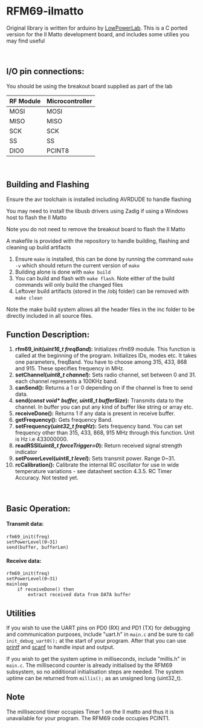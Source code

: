 # RFM69-ilmatto #
Original library is written for arduino by [LowPowerLab](https://github.com/LowPowerLab/RFM69). This is a C ported version for the Il Matto development board, and includes some utilies you may find useful

</br>

## I/O pin connections: ##

You should be using the breakout board supplied as part of the lab

| RF Module | Microcontroller |
| --------- | --------------- |
|MOSI |	MOSI |
| MISO | MISO |
| SCK | SCK |
| SS | SS |
| DIO0 | PCINT8 |

</br>

## Building and Flashing

Ensure the avr toolchain is installed including AVRDUDE to handle flashing

You may need to install the libusb drivers using Zadig if using a Windows host to flash the Il Matto

Note you do not need to remove the breakout board to flash the Il Matto

A makefile is provided with the repository to handle building, flashing and cleaning up build artifacts
1. Ensure `make` is installed, this can be done by running the command `make -v` which should return the current version of `make`
1. Building alone is done with `make build`
1. You can build and flash with `make flash`. Note either of the build commands will only build the changed files
1. Leftover build artifacts (stored in the /obj folder) can be removed with `make clean`

Note the make build system allows all the header files in the inc folder to be directly included in all source files.

## Function Description: ##

1.	**rfm69_init(*uint16_t freqBand*):** Initializes rfm69 module. This function is called at the beginning of the program. Initializes IDs, modes etc. It takes one parameters, freqBand. You have to choose among 315, 433, 868 and 915. These specifies frequency in MHz. 
2.	**setChannel(*uint8_t channel*):** Sets radio channel, set between 0 and 31. each channel represents a 100KHz band.
4.  **canSend():** Returns a 1 or 0 depending on if the channel is free to send data.
5.	**send(*const void\* buffer, uint8_t bufferSize*):** Transmits data to the channel. In buffer you can put any kind of buffer like string or array etc.
6.	**receiveDone():**  Returns 1 if any data is present in receive buffer.
7.	**getFrequency():** Gets frequency Band.
8.	**setFrequency(*uint32_t freqHz*):** Sets frequency band. You can set frequency other than 315, 433, 868, 915 MHz through this function. Unit is Hz i.e 433000000. 
10.	**readRSSI(*uint8_t forceTrigger=0*):** Return received signal strength indicator
11.	**setPowerLevel(*uint8_t level*):** Sets transmit power. Range 0~31.
12.	**rcCalibration():** Calibrate the internal RC oscillator for use in wide temperature variations - see datasheet section 4.3.5. RC Timer Accuracy. Not tested yet.

</br>

## Basic Operation: ##
#### Transmit data: ####

```
rfm69_init(freq)
setPowerLevel(0~31)
send(buffer, bufferLen)
```

#### Receive data: ####

```
rfm69_init(freq)
setPowerLevel(0~31)
mainloop
    if receiveDone() then
        extract received data from DATA buffer
```

## Utilities

If you wish to use the UART pins on PD0 (RX) and PD1 (TX) for debugging and communication purposes, include "uart.h" in `main.c` and be sure to call `init_debug_uart0();` at the start of your program. After that you can use [printf](https://www.geeksforgeeks.org/printf-in-c/) and [scanf](https://www.geeksforgeeks.org/scanf-in-c/) to handle input and output.

If you wish to get the system uptime in milliseconds, include "millis.h" in `main.c`. The millisecond counter is already initialised by the RFM69 subsystem, so no additional initialisation steps are needed. The system uptime can be returned from `millis();` as an unsigned long (uint32_t).


## Note
The millisecond timer occupies Timer 1 on the Il matto and thus it is unavailable for your program. The RFM69 code occupies PCINT1.
